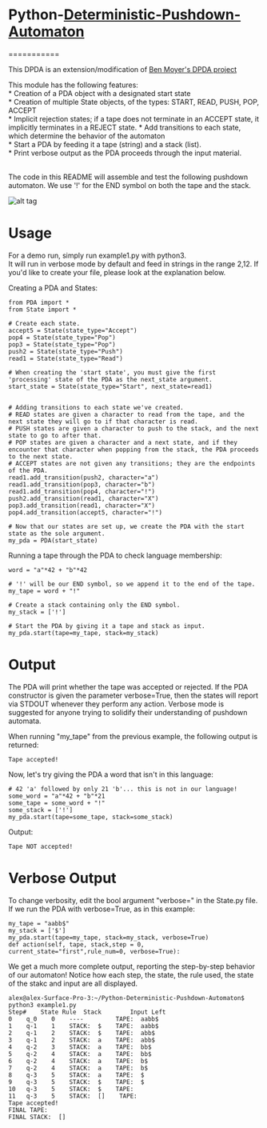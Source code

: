 # Python-[Deterministic-Pushdown-Automaton](https://en.wikipedia.org/wiki/Deterministic_pushdown_automaton)
===========

This DPDA is an extension/modification of [Ben Moyer's DPDA project](https://github.com/bmoyer/python-dpda)

This module has the following features:<br>
    * Creation of a PDA object with a designated start state<br>
    * Creation of multiple State objects, of the types: START, READ, PUSH, POP, ACCEPT<br>
    * Implicit rejection states; if a tape does not terminate in an ACCEPT state, it implicitly terminates in a REJECT state.
    * Add transitions to each state, which determine the behavior of the automaton<br>
    * Start a PDA by feeding it a tape (string) and a stack (list).<br> 
    * Print verbose output as the PDA proceeds through the input material.
<br><br>

The code in this README will assemble and test the following pushdown automaton.  We use '!' for the END symbol on both the tape and the stack.

![alt tag](http://i.imgur.com/jheP0Zl.png )

Usage
===========

For a demo run, simply run example1.py with python3.  
It will run in verbose mode by default and feed in strings in the range 2,12.
If you'd like to create your file, please look at the explanation below.

Creating a PDA and States:
    
    from PDA import *
    from State import *
     
    # Create each state.
    accept5 = State(state_type="Accept")
    pop4 = State(state_type="Pop")
    pop3 = State(state_type="Pop")
    push2 = State(state_type="Push")
    read1 = State(state_type="Read")

    # When creating the 'start state', you must give the first 'processing' state of the PDA as the next_state argument.
    start_state = State(state_type="Start", next_state=read1)


    # Adding transitions to each state we've created.
    # READ states are given a character to read from the tape, and the next state they will go to if that character is read.
    # PUSH states are given a character to push to the stack, and the next state to go to after that.
    # POP states are given a character and a next state, and if they encounter that character when popping from the stack, the PDA proceeds to the next state.
    # ACCEPT states are not given any transitions; they are the endpoints of the PDA.
    read1.add_transition(push2, character="a")
    read1.add_transition(pop3, character="b")
    read1.add_transition(pop4, character="!")
    push2.add_transition(read1, character="X")
    pop3.add_transition(read1, character="X")
    pop4.add_transition(accept5, character="!")

    # Now that our states are set up, we create the PDA with the start state as the sole argument.
    my_pda = PDA(start_state)

Running a tape through the PDA to check language membership:


    word = "a"*42 + "b"*42

    # '!' will be our END symbol, so we append it to the end of the tape.
    my_tape = word + "!"

    # Create a stack containing only the END symbol.
    my_stack = ['!']

    # Start the PDA by giving it a tape and stack as input.
    my_pda.start(tape=my_tape, stack=my_stack)

Output
==========
The PDA will print whether the tape was accepted or rejected.  If the PDA constructor is given the parameter verbose=True, then the states will report via STDOUT whenever they perform any action.  Verbose mode is suggested for anyone trying to solidify their understanding of pushdown automata.

When running "my_tape" from the previous example, the following output is returned:


    Tape accepted!

Now, let's try giving the PDA a word that isn't in this language:


    # 42 'a' followed by only 21 'b'... this is not in our language!
    some_word = "a"*42 + "b"*21
    some_tape = some_word + "!"
    some_stack = ['!']
    my_pda.start(tape=some_tape, stack=some_stack)

Output:


    Tape NOT accepted!


Verbose Output
==========
To change verbosity, edit the bool argument "verbose=" in the State.py file. 
If we run the PDA with verbose=True, as in this example:


    my_tape = "aabb$"
    my_stack = ['$']
    my_pda.start(tape=my_tape, stack=my_stack, verbose=True)
    def action(self, tape, stack,step = 0, current_state="first",rule_num=0, verbose=True):

We get a much more complete output, reporting the step-by-step behavior of our automaton!
Notice how each step, the state, the rule used, the state of the stakc and input are all 
displayed.


    alex@alex-Surface-Pro-3:~/Python-Deterministic-Pushdown-Automaton$ python3 example1.py
    Step#    State Rule  Stack        Input Left
    0    q_0    0    ----         TAPE:  aabb$
    1    q-1    1    STACK:  $    TAPE:  aabb$
    2    q-1    2    STACK:  $    TAPE:  abb$
    3    q-1    2    STACK:  a    TAPE:  abb$
    4    q-2    3    STACK:  a    TAPE:  bb$
    5    q-2    4    STACK:  a    TAPE:  bb$
    6    q-2    4    STACK:  a    TAPE:  b$
    7    q-2    4    STACK:  a    TAPE:  b$
    8    q-3    5    STACK:  a    TAPE:  $
    9    q-3    5    STACK:  $    TAPE:  $
    10   q-3    5    STACK:  $    TAPE:  
    11   q-3    5    STACK:  []    TAPE:  
    Tape accepted!
    FINAL TAPE:  
    FINAL STACK:  []
